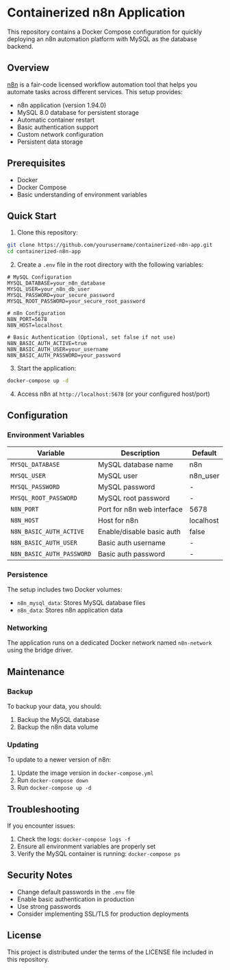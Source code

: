 # Containerized n8n Application

This repository contains a Docker Compose configuration for quickly deploying an n8n automation platform with MySQL as the database backend.

## Overview

[n8n](https://n8n.io/) is a fair-code licensed workflow automation tool that helps you automate tasks across different services. This setup provides:

- n8n application (version 1.94.0)
- MySQL 8.0 database for persistent storage
- Automatic container restart
- Basic authentication support
- Custom network configuration
- Persistent data storage

## Prerequisites

- Docker
- Docker Compose
- Basic understanding of environment variables

## Quick Start

1. Clone this repository:
```bash
git clone https://github.com/yourusername/containerized-n8n-app.git
cd containerized-n8n-app
```

2. Create a `.env` file in the root directory with the following variables:
```env
# MySQL Configuration
MYSQL_DATABASE=your_n8n_database
MYSQL_USER=your_n8n_db_user
MYSQL_PASSWORD=your_secure_password
MYSQL_ROOT_PASSWORD=your_secure_root_password

# n8n Configuration
N8N_PORT=5678
N8N_HOST=localhost

# Basic Authentication (Optional, set false if not use)
N8N_BASIC_AUTH_ACTIVE=true
N8N_BASIC_AUTH_USER=your_username
N8N_BASIC_AUTH_PASSWORD=your_password
```

3. Start the application:
```bash
docker-compose up -d
```

4. Access n8n at `http://localhost:5678` (or your configured host/port)

## Configuration

### Environment Variables

| Variable | Description | Default |
|----------|-------------|---------|
| `MYSQL_DATABASE` | MySQL database name | n8n |
| `MYSQL_USER` | MySQL user | n8n_user |
| `MYSQL_PASSWORD` | MySQL password | - |
| `MYSQL_ROOT_PASSWORD` | MySQL root password | - |
| `N8N_PORT` | Port for n8n web interface | 5678 |
| `N8N_HOST` | Host for n8n | localhost |
| `N8N_BASIC_AUTH_ACTIVE` | Enable/disable basic auth | false |
| `N8N_BASIC_AUTH_USER` | Basic auth username | - |
| `N8N_BASIC_AUTH_PASSWORD` | Basic auth password | - |

### Persistence

The setup includes two Docker volumes:
- `n8n_mysql_data`: Stores MySQL database files
- `n8n_data`: Stores n8n application data

### Networking

The application runs on a dedicated Docker network named `n8n-network` using the bridge driver.

## Maintenance

### Backup

To backup your data, you should:
1. Backup the MySQL database
2. Backup the n8n data volume

### Updating

To update to a newer version of n8n:
1. Update the image version in `docker-compose.yml`
2. Run `docker-compose down`
3. Run `docker-compose up -d`

## Troubleshooting

If you encounter issues:
1. Check the logs: `docker-compose logs -f`
2. Ensure all environment variables are properly set
3. Verify the MySQL container is running: `docker-compose ps`

## Security Notes

- Change default passwords in the `.env` file
- Enable basic authentication in production
- Use strong passwords
- Consider implementing SSL/TLS for production deployments

## License

This project is distributed under the terms of the LICENSE file included in this repository.
